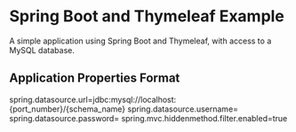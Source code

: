 <h1>Spring Boot and Thymeleaf Example</h1>

A simple application using Spring Boot and Thymeleaf, with access to a MySQL database.

<h2>Application Properties Format</h2>

spring.datasource.url=jdbc:mysql://localhost:{port_number}/{schema_name}
spring.datasource.username=
spring.datasource.password=
spring.mvc.hiddenmethod.filter.enabled=true